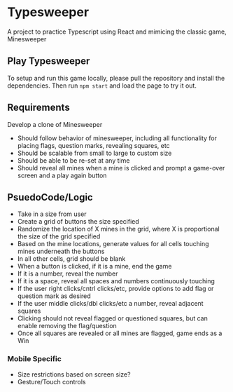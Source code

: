 # Typesweeper

A project to practice Typescript using React and mimicing the classic game, Minesweeper

## Play Typesweeper

To setup and run this game locally, please pull the repository and install the dependencies. Then run `npm start` and load the page to try it out.

## Requirements

Develop a clone of Minesweeper
* Should follow behavior of minesweeper, including all functionality for placing flags, question marks, revealing squares, etc
* Should be scalable from small to large to custom size
* Should be able to be re-set at any time
* Should reveal all mines when a mine is clicked and prompt a game-over screen and a play again button

## PsuedoCode/Logic

* Take in a size from user
* Create a grid of buttons the size specified
* Randomize the location of X mines in the grid, where X is proportional the size of the grid specified
* Based on the mine locations, generate values for all cells touching mines underneath the buttons
* In all other cells, grid should be blank
* When a button is clicked, if it is a mine, end the game
* If it is a number, reveal the number
* If it is a space, reveal all spaces and numbers continuously touching
* If the user right clicks/cntrl clicks/etc, provide options to add flag or question mark as desired
* If the user middle clicks/dbl clicks/etc a number, reveal adjacent squares
* Clicking should not reveal flagged or questioned squares, but can enable removing the flag/question
* Once all squares are revealed or all mines are flagged, game ends as a Win

### Mobile Specific

* Size restrictions based on screen size?
* Gesture/Touch controls